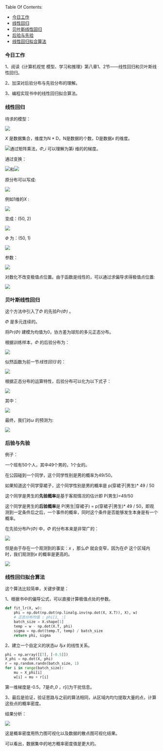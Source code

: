 Table Of Contents:

+ [今日工作](#今日工作)
+ [线性回归](#线性回归)
+ [贝叶斯线性回归](#贝叶斯线性回归)
+ [后验与先验](#后验与先验)
+ [线性回归拟合算法](#线性回归拟合算法)



### 今日工作

1、阅读《计算机视觉 模型、学习和推理》第八章1、2节——线性回归和贝叶斯线性回归。

2、加深对后验分布与先验分布的理解。

3、编程实现书中的线性回归拟合算法。

### 线性回归

待求的模型：

![](https://github.com/fantasy995/ComputerVision/blob/main/images/Snipaste_2020-10-27_18-08-22.png?raw=true)

*X* 是数据集合，维度为N * D，N是数据的个数，D是数据*x* 的维度。

![](https://github.com/fantasy995/ComputerVision/blob/main/images/Snipaste_2020-10-27_18-13-25.png?raw=true)通过矩阵乘法，*Φ_i* 可以理解为第*i* 维的的梯度。

通过变换：

![](https://github.com/fantasy995/ComputerVision/blob/main/images/Snipaste_2020-10-27_18-15-54.png?raw=true)和![](https://github.com/fantasy995/ComputerVision/blob/main/images/Snipaste_2020-10-27_18-16-13.png?raw=true)

原分布可以写成:

![](https://github.com/fantasy995/ComputerVision/blob/main/images/Snipaste_2020-10-27_18-16-54.png?raw=true)

例如1维的*X* :

![](https://github.com/fantasy995/ComputerVision/blob/main/images/Snipaste_2020-10-27_18-17-42.png?raw=true)

变成：(50, 2)

![](https://github.com/fantasy995/ComputerVision/blob/main/images/Snipaste_2020-10-27_18-18-15.png?raw=true)

*Ф* 为：(50, 1)

![](https://github.com/fantasy995/ComputerVision/blob/main/images/Snipaste_2020-10-27_18-26-34.png?raw=true)



参数：

![](https://github.com/fantasy995/ComputerVision/blob/main/images/Snipaste_2020-10-27_18-36-01.png?raw=true)

对数化不改变极值点位置。由于函数是线性的，可以通过求偏导求得极值点位置:

![](https://github.com/fantasy995/ComputerVision/blob/main/images/Snipaste_2020-10-27_18-36-48.png?raw=true)



### 贝叶斯线性回归

这个方法中引入了*Φ* 的先验*Pr(Φ)* 。

*Φ* 是多元连续的。

将*Pr(Φ)* 建模为均值为0，协方差为球形的多元正态分布。

根据训练样本，*Φ* 的后验分布为：

![](https://github.com/fantasy995/ComputerVision/blob/main/images/Snipaste_2020-10-27_21-17-27.png?raw=true)

似然函数为前一节*线性回归* 的：

![](https://github.com/fantasy995/ComputerVision/blob/main/images/Snipaste_2020-10-27_21-21-59.png?raw=true)

根据正态分布的运算特性，后验分布可以化为以下式子：

![](https://github.com/fantasy995/ComputerVision/blob/main/images/Snipaste_2020-10-27_21-37-15.png?raw=true)

其中：

![](https://github.com/fantasy995/ComputerVision/blob/main/images/Snipaste_2020-10-27_21-37-34.png?raw=true)



最终，我们对*ω* 的预测为:

![](https://github.com/fantasy995/ComputerVision/blob/main/images/Snipaste_2020-10-27_21-40-08.png?raw=true)

### 后验与先验

例子：

一个班有50个人，其中49个男的，1个女的。

在公园碰到一个同学，这个同学性别是男的概率为49/50。

如果知道这个同学穿裙子，这个同学性别是男的概率是 p(穿裙子|男生)* 49 / 50

这个同学是男生的**先验概率**是基于客观情况的估计即 P(男生)=49/50

这个同学是男生的**后验概率**是 P(男生|穿裙子) = p(穿裙子|男生)* 49 / 50，即观测到一定条件后之后，一个事件的概率，同时这个条件是否能够发生本身是有一个概率。



在先验分布*Pr(Φ)* 中，*Φ* 的分布本来是非常广的：

![](https://github.com/fantasy995/ComputerVision/blob/main/images/Snipaste_2020-10-27_20-39-56.png?raw=true)

但是由于存在一个观测到的事实：*x* ，那么*Φ* 就会变窄，因为在*Φ* 这个区域内时，我们观测到*x* 的概率是更高的。

![](https://github.com/fantasy995/ComputerVision/blob/main/images/Snipaste_2020-10-27_20-41-52.png?raw=true)

### 线性回归拟合算法

这个算法比较简单，关键步骤是：

1、根据书中的偏导公式，可以直接计算极值点处的参数。

```python
def fit_lr(X, w):    
    phi = np.dot(np.dot(np.linalg.inv(np.dot(X, X.T)), X), w)    
    # 正态分布均值 : phi[1, :]    
    batch_size = X.shape[1]    
    temp = w - np.dot(X.T, phi)    
    sigma = np.dot(temp.T, temp) / batch_size    
    return phi, sigma
```

2、建立一个自定义的状态*ω* 与*x* 的线性关系。

```python
phi = np.array([[7], [-0.5]])
X_phi = np.dot(X, phi)
r = np.random.randn(batch_size, 1)
for i in range(batch_size):    
    mu = X_phi[i]    
    w[i] = mu + r[i]
```

第一维梯度是-0.5，7是*Φ_0* ，r[i]为干扰信息。

3、最后是验证，验证思路与之前的算法相同，从区域内均匀提取大量的点，计算这些点的概率密度。



结果分析：

![](https://github.com/fantasy995/ComputerVision/blob/main/images/Snipaste_2020-10-27_21-19-43.png?raw=true)

这是概率密度用热力图可视化以及数据的散点图可视化结果。

可以看出，数据集中的地方概率密度值是更大的。